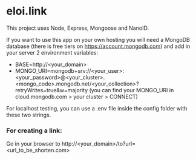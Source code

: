 # eloi.link

This project uses Node, Express, Mongoose and NanoID.

If you want to use this app on your own hosting you will need a MongoDB database (there is free tiers on https://account.mongodb.com) 
and add in your server 2 environment variables:
* BASE=http://<your_domain>
* MONGO_URI=mongodb+srv://<your_user>:<your_password>@<your_cluster>.<mongo_code>.mongodb.net/<your_collection>?retryWrites=true&w=majority
(you can find your MONGO_URI in cloud.mongodb.com > your cluster > CONNECT)

For localhost testing, you can use a .env file inside the config folder with these two strings.



### For creating a link:
Go in your browser to http://<your_domain>/to?url=<url_to_be_shorten.com>
